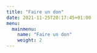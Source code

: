 ```yaml
---
title: "Faire un don"
date: 2021-11-25T20:17:45+01:00
menu:
  mainmenu:
    name: "Faire un don"
    weight: 2
---
```


